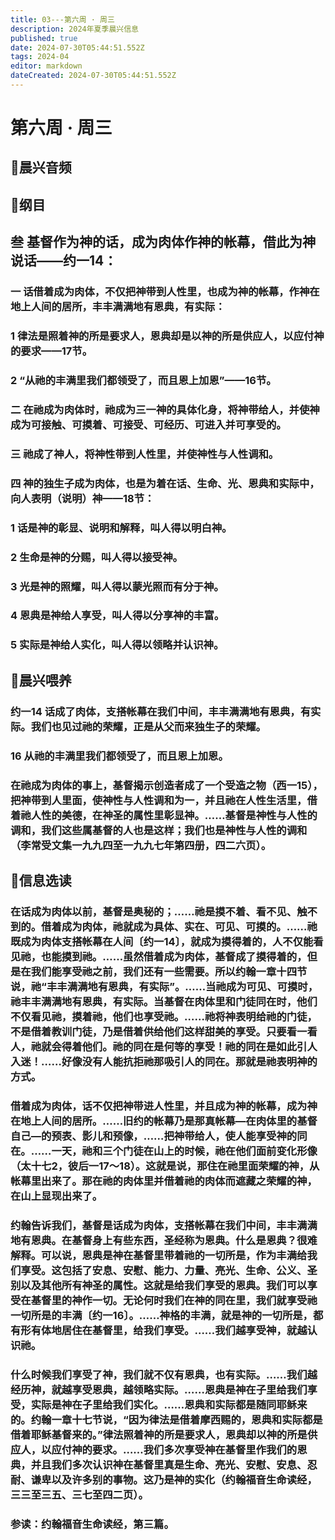 ```yaml
---
title: 03---第六周 · 周三
description: 2024年夏季晨兴信息
published: true
date: 2024-07-30T05:44:51.552Z
tags: 2024-04
editor: markdown
dateCreated: 2024-07-30T05:44:51.552Z
---
```


# 第六周 · 周三
## 🎵晨兴音频

## 📖纲目

## **叁    基督作为神的话，成为肉体作神的帐幕，借此为神说话——约一14：**

### 一    话借着成为肉体，不仅把神带到人性里，也成为神的帐幕，作神在地上人间的居所，丰丰满满地有恩典，有实际：

### 1    律法是照着神的所是要求人，恩典却是以神的所是供应人，以应付神的要求——17节。

### 2    “从祂的丰满里我们都领受了，而且恩上加恩”——16节。

### 二    在祂成为肉体时，祂成为三一神的具体化身，将神带给人，并使神成为可接触、可摸着、可接受、可经历、可进入并可享受的。

### 三    祂成了神人，将神性带到人性里，并使神性与人性调和。

### 四    神的独生子成为肉体，也是为着在话、生命、光、恩典和实际中，向人表明（说明）神——18节：

### 1    话是神的彰显、说明和解释，叫人得以明白神。

### 2    生命是神的分赐，叫人得以接受神。

### 3    光是神的照耀，叫人得以蒙光照而有分于神。

### 4    恩典是神给人享受，叫人得以分享神的丰富。

### 5    实际是神给人实化，叫人得以领略并认识神。

## 📖晨兴喂养

### 约一14    话成了肉体，支搭帐幕在我们中间，丰丰满满地有恩典，有实际。我们也见过祂的荣耀，正是从父而来独生子的荣耀。

### 16    从祂的丰满里我们都领受了，而且恩上加恩。

### 在祂成为肉体的事上，基督揭示创造者成了一个受造之物（西一15），把神带到人里面，使神性与人性调和为一，并且祂在人性生活里，借着祂人性的美德，在神圣的属性里彰显神。……基督是神性与人性的调和，我们这些属基督的人也是这样；我们也是神性与人性的调和（李常受文集一九九四至一九九七年第四册，四二六页）。

## 📖信息选读

### 在话成为肉体以前，基督是奥秘的；……祂是摸不着、看不见、触不到的。借着成为肉体，祂就成为具体、实在、可见、可摸的。……祂既成为肉体支搭帐幕在人间〔约一14〕，就成为摸得着的，人不仅能看见祂，也能摸到祂。……虽然借着成为肉体，基督成了摸得着的，但是在我们能享受祂之前，我们还有一些需要。所以约翰一章十四节说，祂“丰丰满满地有恩典，有实际”。……当祂成为可见、可摸时，祂丰丰满满地有恩典，有实际。当基督在肉体里和门徒同在时，他们不仅看见祂，摸着祂，他们也享受祂。……祂将神表明给祂的门徒，不是借着教训门徒，乃是借着供给他们这样甜美的享受。只要看一看人，祂就会得着他们。祂的同在是何等的享受！祂的同在是如此引人入迷！……好像没有人能抗拒祂那吸引人的同在。那就是祂表明神的方式。

### 借着成为肉体，话不仅把神带进人性里，并且成为神的帐幕，成为神在地上人间的居所。……旧约的帐幕乃是那真帐幕—在肉体里的基督自己—的预表、影儿和预像，……把神带给人，使人能享受神的同在。……一天，祂和三个门徒在山上的时候，祂在他们面前变化形像（太十七2，彼后一17～18）。这就是说，那住在祂里面荣耀的神，从帐幕里出来了。那在祂的肉体里并借着祂的肉体而遮藏之荣耀的神，在山上显现出来了。

### 约翰告诉我们，基督是话成为肉体，支搭帐幕在我们中间，丰丰满满地有恩典。在基督身上有些东西，圣经称为恩典。什么是恩典？很难解释。可以说，恩典是神在基督里带着祂的一切所是，作为丰满给我们享受。这包括了安息、安慰、能力、力量、亮光、生命、公义、圣别以及其他所有神圣的属性。这就是给我们享受的恩典。我们可以享受在基督里的神作一切。无论何时我们在神的同在里，我们就享受祂一切所是的丰满〔约一16〕。……神格的丰满，就是神的一切所是，都有形有体地居住在基督里，给我们享受。……我们越享受神，就越认识祂。

### 什么时候我们享受了神，我们就不仅有恩典，也有实际。……我们越经历神，就越享受恩典，越领略实际。……恩典是神在子里给我们享受，实际是神在子里给我们实化。……恩典和实际都是随同耶稣来的。约翰一章十七节说，“因为律法是借着摩西赐的，恩典和实际都是借着耶稣基督来的。”律法照着神的所是要求人，恩典却以神的所是供应人，以应付神的要求。……我们多次享受神在基督里作我们的恩典，并且我们多次认识神在基督里真是生命、亮光、安慰、安息、忍耐、谦卑以及许多别的事物。这乃是神的实化（约翰福音生命读经，三三至三五、三七至四二页）。

### 参读：约翰福音生命读经，第三篇。
<!-- Google tag (gtag.js) -->
<script async src="https://www.googletagmanager.com/gtag/js?id=G-1P8709Z16T"></script>
<script>
  window.dataLayer = window.dataLayer || [];
  function gtag(){dataLayer.push(arguments);}
  gtag('js', new Date());

  gtag('config', 'G-1P8709Z16T');
</script>
